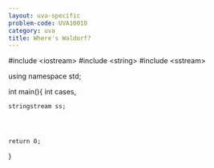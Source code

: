 ```yaml
---
layout: uva-specific
problem-code: UVA10010
category: uva
title: Where's Waldorf?
---
```

#include &lt;iostream&gt;
#include &lt;string&gt;
#include &lt;sstream&gt;


using namespace std;

int main(){
	int cases, 


	stringstream ss;




	return 0;
}




